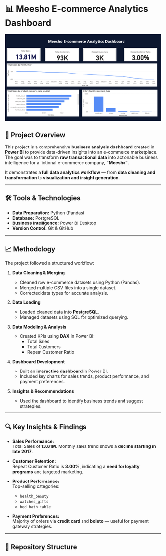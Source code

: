 # 📊 Meesho E-commerce Analytics Dashboard

![Dashboard Screenshot](Screenshot%202025-08-09%20174931.png)

## 📌 Project Overview
This project is a comprehensive **business analysis dashboard** created in **Power BI** to provide data-driven insights into an e-commerce marketplace.  
The goal was to transform **raw transactional data** into actionable business intelligence for a fictional e-commerce company, **"Meesho"**.

It demonstrates a **full data analytics workflow** — from **data cleaning and transformation** to **visualization and insight generation**.

---

## 🛠 Tools & Technologies
- **Data Preparation:** Python (Pandas)
- **Database:** PostgreSQL
- **Business Intelligence:** Power BI Desktop
- **Version Control:** Git & GitHub

---

## 📈 Methodology
The project followed a structured workflow:

1. **Data Cleaning & Merging**
   - Cleaned raw e-commerce datasets using Python (Pandas).
   - Merged multiple CSV files into a single dataset.
   - Corrected data types for accurate analysis.

2. **Data Loading**
   - Loaded cleaned data into **PostgreSQL**.
   - Managed datasets using SQL for optimized querying.

3. **Data Modeling & Analysis**
   - Created KPIs using **DAX** in Power BI:
     - Total Sales
     - Total Customers
     - Repeat Customer Ratio

4. **Dashboard Development**
   - Built an **interactive dashboard** in Power BI.
   - Included key charts for sales trends, product performance, and payment preferences.

5. **Insights & Recommendations**
   - Used the dashboard to identify business trends and suggest strategies.

---

## 🔍 Key Insights & Findings
- **Sales Performance:**  
  Total Sales of **13.81M**. Monthly sales trend shows a **decline starting in late 2017**.

- **Customer Retention:**  
  Repeat Customer Ratio is **3.00%**, indicating a **need for loyalty programs** and targeted marketing.

- **Product Performance:**  
  Top-selling categories:  
  - `health_beauty`  
  - `watches_gifts`  
  - `bed_bath_table`  

- **Payment Preferences:**  
  Majority of orders via **credit card** and **boleto** — useful for payment gateway strategies.

---

## 📂 Repository Structure

